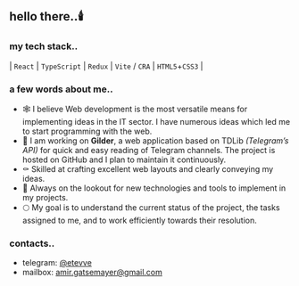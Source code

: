 ## hello there..🕯️

### my tech stack..

| `React` | `TypeScript` | `Redux` | `Vite` / `CRA` | `HTML5`+`CSS3` |

### a few words about me..
- 🕸️ I believe Web development is the most versatile means for implementing ideas in the IT sector. I have numerous ideas which led me to start programming with the web.
- 🦇 I am working on **Gilder**, a web application based on TDLib *(Telegram’s API)* for quick and easy reading of Telegram channels. The project is hosted on GitHub and I plan to maintain it continuously.
- ⚰️ Skilled at crafting excellent web layouts and clearly conveying my ideas.
- 🎃 Always on the lookout for new technologies and tools to implement in my projects.
- 🌕 My goal is to understand the current status of the project, the tasks assigned to me, and to work efficiently towards their resolution.

### contacts..
- telegram: [@etevve](https://www.t.me/etevve)
- mailbox: [amir.gatsemayer@gmail.com](mailto:amir.gatsemayer@gmail.com)
